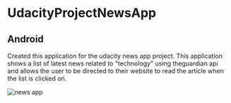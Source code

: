 # UdacityProjectNewsApp
## Android

Created this application for the udacity news app project. This application shows a list of latest news related to "technology" using theguardian api and allows the user to be directed to their website to read the article when the list is clicked on.

![news app](https://cloud.githubusercontent.com/assets/26686429/25818730/85a2c338-3423-11e7-8759-a6e018a056d4.png)
